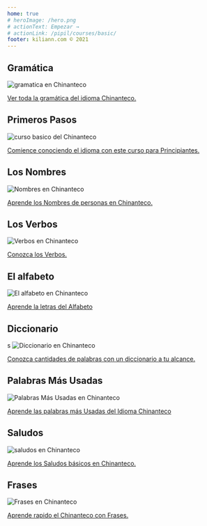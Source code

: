 ```yaml
---
home: true
# heroImage: /hero.png
# actionText: Empezar →
# actionLink: /pipil/courses/basic/
footer: kiliann.com © 2021 
---
```


<div class="features">
  <div class="feature">
    <h2>Gramática </h2>
    <img src="/home/grammar.jpg" alt="gramatica en Chinanteco">
    <p><a href="/mx/chinanteco/grammar/guide/">Ver toda la gramática del idioma Chinanteco.</a></p>
  </div>
  <div class="feature">
    <h2>Primeros Pasos</h2>
    <img src="/home/courses.jpg" alt="curso basico del Chinanteco">
    <p><a href="/mx/chinanteco/courses/basic/">Comience conociendo el idioma con este curso para Principiantes.</a></p>
  </div>
  <div class="feature">
    <h2>Los Nombres</h2>
    <img src="/home/people.jpg" alt="Nombres en Chinanteco">
    <p><a href="/mx/chinanteco/vocabulary/people/">Aprende los Nombres de personas en Chinanteco.</a></p>
  </div>
   <div class="feature">
    <h2>Los Verbos </h2>
    <img src="/home/verbs.png" alt="Verbos en Chinanteco">
    <p><a href="/mx/chinanteco/grammar/verbs/">Conozca los Verbos.</a></p>
  </div>
  <div class="feature">
    <h2>El alfabeto</h2>
    <img src="/home/alphabet.jpg" alt="El alfabeto en Chinanteco">
    <p><a href="/mx/chinanteco/grammar/alphabet/">Aprende la letras del Alfabeto</a></p>
  </div>
     <div class="feature">
    <h2>Diccionario</h2>s
    <img src="/home/dictionary.jpg" alt="Diccionario en Chinanteco">
    <p><a href="/mx/chinanteco/dictionary/">Conozca cantidades de palabras con un diccionario a tu alcance.</a></p>
  </div>
  <div class="feature">
    <h2>Palabras Más Usadas</h2>
    <img src="/home/more_used.jpg" alt="Palabras Más Usadas en Chinanteco">
    <p><a href="/mx/chinanteco/vocabulary/more_used/">Aprende las palabras más Usadas del Idioma Chinanteco</a></p>
  </div>
    <div class="feature">
    <h2>Saludos</h2>
    <img src="/home/greetings.jpg" alt="saludos en Chinanteco">
    <p><a href="/mx/chinanteco/vocabulary/greetings/">Aprende los Saludos básicos en Chinanteco.</a></p>
  </div>
   <div class="feature">
    <h2>Frases</h2>
    <img src="/home/phrases.jpg" alt="Frases en Chinanteco">
    <p><a href="/mx/chinanteco/vocabulary/phrases/">Aprende rapido el Chinanteco con Frases.</a></p>
  </div>
</div>

<!-- <counter/> -->